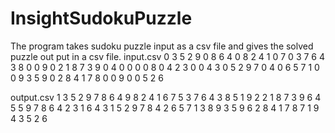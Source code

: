 InsightSudokuPuzzle
===================
The program takes  sudoku puzzle input as a csv file and gives the solved puzzle out put in a csv file.
input.csv
0	3	5	2	9	0	8	6	4
0	8	2	4	1	0	7	0	3
7	6	4	3	8	0	0	9	0
2	1	8	7	3	9	0	4	0
0	0	0	8	0	4	2	3	0
0	4	3	0	5	2	9	7	0
4	0	6	5	7	1	0	0	9
3	5	9	0	2	8	4	1	7
8	0	0	9	0	0	5	2	6

output.csv
1	3	5	2	9	7	8	6	4
9	8	2	4	1	6	7	5	3
7	6	4	3	8	5	1	9	2
2	1	8	7	3	9	6	4	5
5	9	7	8	6	4	2	3	1
6	4	3	1	5	2	9	7	8
4	2	6	5	7	1	3	8	9
3	5	9	6	2	8	4	1	7
8	7	1	9	4	3	5	2	6

